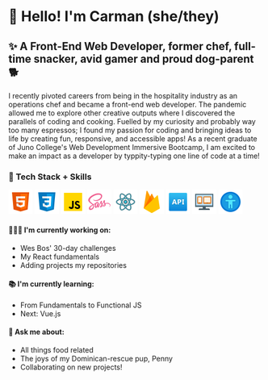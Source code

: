 # 👋 Hello! I'm Carman (she/they)

## ✨ A Front-End Web Developer, former chef, full-time snacker, avid gamer and proud dog-parent 🐕
 
I recently pivoted careers from being in the hospitality industry as an operations chef and became a front-end web developer. The pandemic allowed me to explore other creative outputs where I discovered the parallels of coding and cooking. Fuelled by my curiosity and probably way too many espressos; I found my passion for coding and bringing ideas to life by creating fun, responsive, and accessible apps! As a recent graduate of Juno College's Web Development Immersive Bootcamp, I am excited to make an impact as a developer by typpity-typing one line of code at a time!


### 🥞 Tech Stack + Skills
![html icon](assets/html-icon.png) ![css icon](assets/css-icon.png) ![javascript icon](assets/js-icon.png) ![sass icon](assets/sass-icon.png) ![react icon](assets/react-icon.png) ![firebase icon](assets/firebase-icon.png) ![api icon](assets/api-icon.png) ![responsive icon](assets/responsive-icon.png) ![accessibility icon](assets/accessibility-icon.png)

#### 🧑🏻‍💻 I'm currently working on:
- Wes Bos' 30-day challenges
- My React fundamentals
- Adding projects my repositories

#### 📚 I'm currently learning:
- From Fundamentals to Functional JS
- Next: Vue.js

#### 💬 Ask me about:
- All things food related
- The joys of my Dominican-rescue pup, Penny
- Collaborating on new projects!

<!--
**c-mach/c-mach** is a ✨ _special_ ✨ repository because its `README.md` (this file) appears on your GitHub profile.

Here are some ideas to get you started:

- 🔭 I’m currently working on ...
- 🌱 I’m currently learning ...
- 👯 I’m looking to collaborate on ...
- 🤔 I’m looking for help with ...
- 💬 Ask me about ...
- 📫 How to reach me: ...
- 😄 Pronouns: ...
- ⚡ Fun fact: ...
-->
